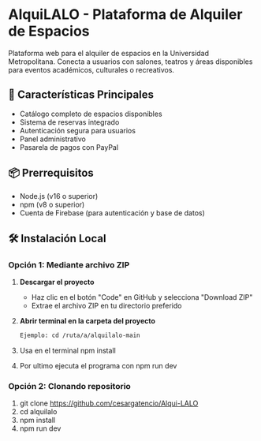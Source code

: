 # AlquiLALO - Plataforma de Alquiler de Espacios

Plataforma web para el alquiler de espacios en la Universidad Metropolitana. Conecta a usuarios con salones, teatros y áreas disponibles para eventos académicos, culturales o recreativos.

## 🚀 Características Principales
- Catálogo completo de espacios disponibles
- Sistema de reservas integrado
- Autenticación segura para usuarios
- Panel administrativo
- Pasarela de pagos con PayPal

## 📦 Prerrequisitos
- Node.js (v16 o superior)
- npm (v8 o superior)
- Cuenta de Firebase (para autenticación y base de datos)

## 🛠️ Instalación Local

### Opción 1: Mediante archivo ZIP
1. **Descargar el proyecto**
   - Haz clic en el botón "Code" en GitHub y selecciona "Download ZIP"
   - Extrae el archivo ZIP en tu directorio preferido

2. **Abrir terminal en la carpeta del proyecto**
   ```bash
   Ejemplo: cd /ruta/a/alquilalo-main
3. Usa en el terminal npm install
4. Por ultimo ejecuta el programa con npm run dev

### Opción 2: Clonando repositorio
1. git clone https://github.com/cesargatencio/Alqui-LALO
2. cd alquilalo
3. npm install
4. npm run dev
